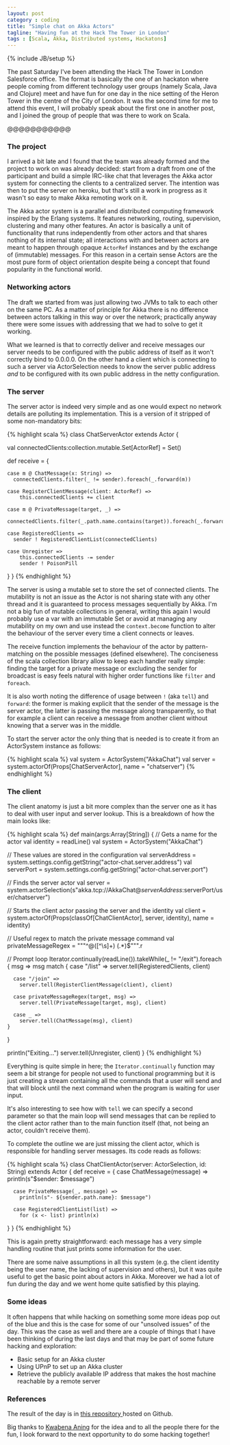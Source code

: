 ```yaml
---
layout: post
category : coding
title: "Simple chat on Akka Actors"
tagline: "Having fun at the Hack The Tower in London"
tags : [Scala, Akka, Distributed systems, Hackatons]
---
```

{% include JB/setup %}

The past Saturday I've been attending the Hack The Tower in London Salesforce office. The format is basically the one of an hackaton where people coming from different technology user groups (namely Scala, Java and Clojure) meet and have fun for one day in the nice setting of the Heron Tower in the centre of the City of London. It was the second time for me to attend this event, I will probably speak about the first one in another post, and I joined the group of people that was there to work on Scala.

@@@@@@@@@@@

### The project

I arrived a bit late and I found that the team was already formed and the project to work on was already decided: start from a draft from one of the participant and build a simple IRC-like chat that leverages the Akka actor system for connecting the clients to a centralized server. The intention was then to put the server on heroku, but that's still a work in progress as it wasn't so easy to make Akka remoting work on it.

The Akka actor system is a parallel and distributed computing framework inspired by the Erlang systems. It features networking, routing, supervision, clustering and many other features. An actor is basically a unit of functionality that runs independently from other actors and that shares nothing of its internal state; all interactions with and between actors are meant to happen through opaque `ActorRef` instances and by the exchange of (immutable) messages. For this reason in a certain sense Actors are the most pure form of object orientation despite being a concept that found popularity in the functional world.

### Networking actors

The draft we started from was just allowing two JVMs to talk to each other on the same PC. As a matter of principle for Akka there is no difference between actors talking in this way or over the network; practically anyway there were some issues with addressing that we had to solve to get it working.

What we learned is that to correctly deliver and receive messages our server needs to be configured with the public address of itself as it won't correctly bind to 0.0.0.0. On the other hand a client which is connecting to such a server via ActorSelection needs to know the server public address *and* to be configured with its own public address in the netty configuration.

### The server

The server actor is indeed very simple and as one would expect no network details are polluting its implementation. This is a version of it stripped of some non-mandatory bits:

{% highlight scala %}
class ChatServerActor extends Actor {

  val connectedClients:collection.mutable.Set[ActorRef] = Set()

  def receive = {

    case m @ ChatMessage(x: String) =>
      connectedClients.filter(_ != sender).foreach(_.forward(m))

    case RegisterClientMessage(client: ActorRef) =>
        this.connectedClients += client

    case m @ PrivateMessage(target, _) =>
      connectedClients.filter(_.path.name.contains(target)).foreach(_.forward(m))

    case RegisteredClients =>
      sender ! RegisteredClientList(connectedClients)

    case Unregister =>
        this.connectedClients -= sender
        sender ! PoisonPill
  }
}
{% endhighlight %}

The server is using a mutable set to store the set of connected clients. The mutability is not an issue as the Actor is not sharing state with any other thread and it is guaranteed to process messages sequentially by Akka. I'm not a big fun of mutable collections in general, writing this again I would probably use a var with an immutable Set or avoid at managing any mutability on my own and use instead the `context.become` function to alter the behaviour of the server every time a client connects or leaves.

The receive function implements the behaviour of the actor by pattern-matching on the possible messages (defined elsewhere). The conciseness of the scala collection library allow to keep each handler really simple: finding the target for a private message or excluding the sender for broadcast is easy feels natural with higher order functions like `filter` and `foreach`.

It is also worth noting the difference of usage between `!` (aka `tell`) and `forward`: the former is making explicit that the sender of the message is the server actor, the latter is passing the message along transparently, so that for example a client can receive a message from another client without knowing that a server was in the middle.

To start the server actor the only thing that is needed is to create it from an ActorSystem instance as follows:

{% highlight scala %}
val system = ActorSystem("AkkaChat")
val server = system.actorOf(Props[ChatServerActor], name = "chatserver")
{% endhighlight %}

### The client

The client anatomy is just a bit more complex than the server one as it has to deal with user input and server lookup. This is a breakdown of how the main looks like:

{% highlight scala %}
def main(args:Array[String]) {
  // Gets a name for the actor
  val identity = readLine()
  val system = ActorSystem("AkkaChat")

  // These values are stored in the configuration
  val serverAddress = system.settings.config.getString("actor-chat.server.address")
  val serverPort = system.settings.config.getString("actor-chat.server.port")

  // Finds the server actor
  val server = system.actorSelection(s"akka.tcp://AkkaChat@$serverAddress:$serverPort/user/chatserver")

  // Starts the client actor passing the server and the identity
  val client = system.actorOf(Props(classOf[ChatClientActor], server, identity), name = identity)

  // Useful regex to match the private message command
  val privateMessageRegex = """^@([^\s]+) (.*)$""".r

  // Prompt loop
  Iterator.continually(readLine()).takeWhile(_ != "/exit").foreach { msg =>
    msg match {
      case "/list" =>
        server.tell(RegisteredClients, client)

      case "/join" =>
        server.tell(RegisterClientMessage(client), client)

      case privateMessageRegex(target, msg) =>
        server.tell(PrivateMessage(target, msg), client)

      case _ =>
        server.tell(ChatMessage(msg), client)
    }
  }

  println("Exiting...")
  server.tell(Unregister, client)
}
{% endhighlight %}

Everything is quite simple in here; the `Iterator.continually` function may seem a bit strange for people not used to functional programming but it is just creating a stream containing all the commands that a user will send and that will block until the next command when the program is waiting for user input.

It's also interesting to see how with `tell` we can specify a second parameter so that the main loop will send messages that can be replied to the client actor rather than to the main function itself (that, not being an actor, couldn't receive them).

To complete the outline we are just missing the client actor, which is responsible for handling server messages. Its code reads as follows:

{% highlight scala %}
class ChatClientActor(server: ActorSelection, id: String) extends Actor {
    def receive = {
      case ChatMessage(message) =>
        println(s"$sender: $message")

      case PrivateMessage(_, message) =>
        println(s"- ${sender.path.name}: $message")

      case RegisteredClientList(list) =>
        for (x <- list) println(x)
   }
}
{% endhighlight %}

This is again pretty straightforward: each message has a very simple handling routine that just prints some information for the user.

There are some naive assumptions in all this system (e.g. the client identity being the user name, the lacking of supervision and others), but it was quite useful to get the basic point about actors in Akka. Moreover we had a lot of fun during the day and we went home quite satisfied by this playing.

### Some ideas

It often happens that while hacking on something some more ideas pop out of the blue and this is the case for some of our "unsolved issues" of the day. This was the case as well and there are a couple of things that I have been thinking of during the last days and that may be part of some future hacking and exploration:

* Basic setup for an Akka cluster
* Using UPnP to set up an Akka cluster
* Retrieve the publicly available IP address that makes the host machine reachable by a remote server


### References

The result of the day is in [ this repository ]( https://github.com/mildlyskilled/actor-chat/tree/akka-actors ) hosted on Github.

Big thanks to [Kwabena Aning](https://github.com/mildlyskilled) for the idea and to all the people there for the fun, I look forward to the next opportunity to do some hacking together!

